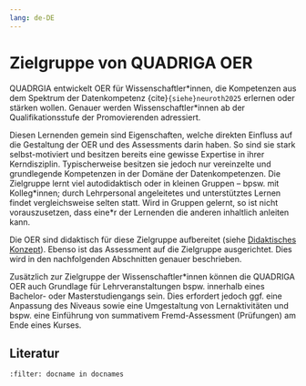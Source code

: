 ```yaml
---
lang: de-DE
---
```


# Zielgruppe von QUADRIGA OER
QUADRGIA entwickelt OER für Wissenschaftler\*innen, die Kompetenzen aus dem Spektrum der Datenkompetenz {cite}`{siehe}neuroth2025` erlernen oder stärken wollen. Genauer werden Wissenschaftler\*innen ab der Qualifikationsstufe der Promovierenden adressiert.

Diesen Lernenden gemein sind Eigenschaften, welche direkten Einfluss auf die Gestaltung der OER und des Assessments darin haben. So sind sie stark selbst-motiviert und besitzen bereits eine gewisse Expertise in ihrer Kerndisziplin. Typischerweise besitzen sie jedoch nur vereinzelte und grundlegende Kompetenzen in der Domäne der Datenkompetenzen. Die Zielgruppe lernt viel autodidaktisch oder in kleinen Gruppen – bpsw. mit Kolleg\*innen; durch Lehrpersonal angeleitetes und unterstütztes Lernen findet vergleichsweise selten statt. Wird in Gruppen gelernt, so ist nicht vorauszusetzen, dass eine\*r der Lernenden die anderen inhaltlich anleiten kann.

Die OER sind didaktisch für diese Zielgruppe aufbereitet (siehe [Didaktisches Konzept](../struktur_didaktisches_konzept/didaktisches_konzept.md)). Ebenso ist das Assessment auf die Zielgruppe ausgerichtet. Dies wird in den nachfolgenden Abschnitten genauer beschrieben.

Zusätzlich zur Zielgruppe der Wissenschaftler\*innen können die QUADRIGA OER auch Grundlage für Lehrveranstaltungen bspw. innerhalb eines Bachelor- oder Masterstudiengangs sein. Dies erfordert jedoch ggf. eine Anpassung des Niveaus sowie eine Umgestaltung von Lernaktivitäten und bspw. eine Einführung von summativem Fremd-Assessment (Prüfungen) am Ende eines Kurses.

## Literatur
```{bibliography}
:filter: docname in docnames
```